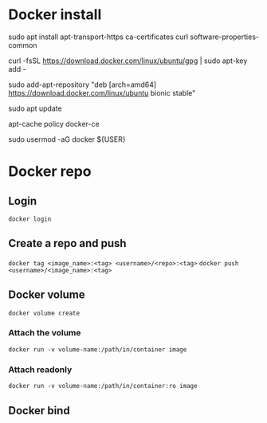 # Docker install
sudo apt install apt-transport-https ca-certificates curl software-properties-common

curl -fsSL https://download.docker.com/linux/ubuntu/gpg | sudo apt-key add -

sudo add-apt-repository "deb [arch=amd64] https://download.docker.com/linux/ubuntu bionic stable"

sudo apt update

apt-cache policy docker-ce

sudo usermod -aG docker ${USER}

# Docker repo
## Login
`docker login`

## Create a repo and push
`docker tag <image_name>:<tag> <username>/<repo>:<tag>`
`docker push <username>/<image_name>:<tag>`

## Docker volume
`docker volume create`

### Attach the volume
`docker run -v volume-name:/path/in/container image`

### Attach readonly 
`docker run -v volume-name:/path/in/container:ro image`

## Docker bind



